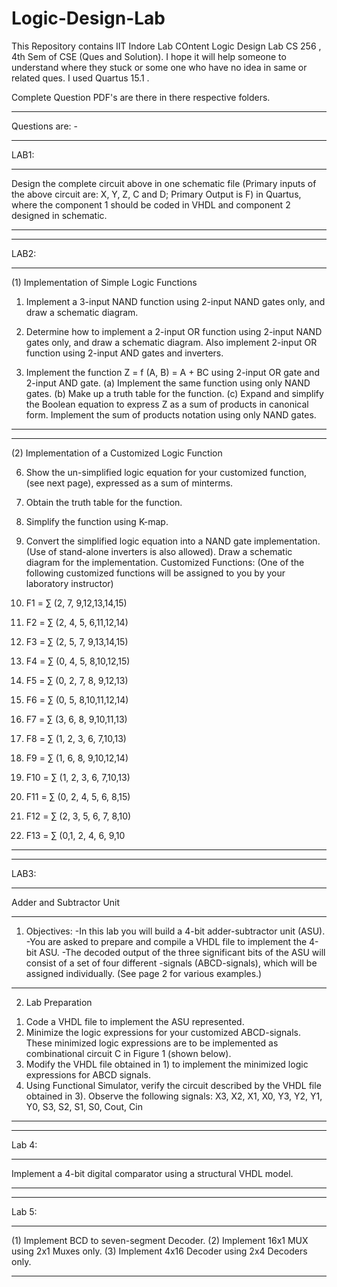 # Logic-Design-Lab
This Repository contains IIT Indore Lab COntent Logic Design Lab CS 256 , 4th Sem of CSE (Ques and Solution).
I hope it will help someone to understand where they stuck or some one who have no idea in same or related ques.
I used Quartus 15.1 .

Complete Question PDF's are there in there respective folders.



***************************************************************************************************************************************************


Questions are: -


*********************************************************************************************
LAB1:
*********************************************************************************************
Design the complete circuit above in one schematic file (Primary inputs of the above circuit 
are: X, Y, Z, C and D; Primary Output is F) in Quartus, where the component 1 should be 
coded in VHDL and component 2 designed in schematic.
**********************************************************************************************


*************************************************************************************************
LAB2: 
**************************************************************************************************
(1) Implementation of Simple Logic Functions

1. Implement a 3-input NAND function using 2-input NAND gates only, and draw a schematic 
diagram.

2. Determine how to implement a 2-input OR function using 2-input NAND gates only, and draw a 
schematic diagram. Also implement 2-input OR function using 2-input AND gates and inverters.

3. Implement the function Z = f (A, B) = A + BC using 2-input OR gate and 2-input AND gate.
(a) Implement the same function using only NAND gates.
(b) Make up a truth table for the function.
(c) Expand and simplify the Boolean equation to express Z as a sum of products in canonical form. 
Implement the sum of products notation using only NAND gates. 

*****************************************************************************************************

*****************************************************************************************************
(2) Implementation of a Customized Logic Function

6. Show the un-simplified logic equation for your customized function, (see next page), expressed as a 
sum of minterms.

7. Obtain the truth table for the function.

8. Simplify the function using K-map.

9. Convert the simplified logic equation into a NAND gate implementation. (Use of stand-alone
inverters is also allowed). Draw a schematic diagram for the implementation.
Customized Functions:
(One of the following customized functions will be assigned to you by your laboratory instructor)
1. F1 = ∑ (2, 7, 9,12,13,14,15)
2. F2 = ∑ (2, 4, 5, 6,11,12,14)
3. F3 = ∑ (2, 5, 7, 9,13,14,15)
4. F4 = ∑ (0, 4, 5, 8,10,12,15)
5. F5 = ∑ (0, 2, 7, 8, 9,12,13)
6. F6 = ∑ (0, 5, 8,10,11,12,14)
7. F7 = ∑ (3, 6, 8, 9,10,11,13)
8. F8 = ∑ (1, 2, 3, 6, 7,10,13)
9. F9 = ∑ (1, 6, 8, 9,10,12,14)
10. F10 = ∑ (1, 2, 3, 6, 7,10,13)
11. F11 = ∑ (0, 2, 4, 5, 6, 8,15)
12. F12 = ∑ (2, 3, 5, 6, 7, 8,10)
13. F13 = ∑ (0,1, 2, 4, 6, 9,10
*************************************************************************************************************  

*************************************************************************************************
LAB3: 
**************************************************************************************************
Adder and Subtractor Unit
**************************************************************************************************
1. Objectives:
-In this lab you will build a 4-bit adder-subtractor unit (ASU).
-You are asked to prepare and compile a VHDL file to implement the 4-bit ASU.
-The decoded output of the three significant bits of the ASU will consist of a set of four different 
-signals (ABCD-signals), which will be assigned individually. (See page 2 for various examples.)
***************************************************************************************************
2. Lab Preparation
1) Code a VHDL file to implement the ASU represented.
2) Minimize the logic expressions for your customized ABCD-signals. These minimized logic 
expressions are to be implemented as combinational circuit C in Figure 1 (shown below).
3) Modify the VHDL file obtained in 1) to implement the minimized logic expressions for ABCD 
signals.
4) Using Functional Simulator, verify the circuit described by the VHDL file obtained in 3). Observe 
the following signals: X3, X2, X1, X0, Y3, Y2, Y1, Y0, S3, S2, S1, S0, Cout, Cin
****************************************************************************************************
****************************************************************************************************
Lab 4:
****************************************************************************************************
Implement a 4-bit digital comparator using a structural VHDL model.

****************************************************************************************************
****************************************************************************************************
Lab 5:
****************************************************************************************************
(1) Implement BCD to seven-segment Decoder. 
(2) Implement 16x1 MUX using 2x1 Muxes only. 
(3) Implement 4x16 Decoder using 2x4 Decoders only.
****************************************************************************************************
